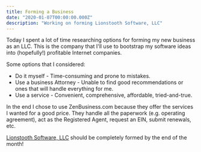 ```yaml
---
title: Forming a Business
date: "2020-01-07T00:00:00.000Z"
description: "Working on forming Lionstooth Software, LLC"
---
```


Today I spent a lot of time researching options for forming my new business as an LLC. This is the company that I'll use to bootstrap my software ideas into (hopefully!) profitable Internet companies.

Some options that I considered:

* Do it myself - Time-consuming and prone to mistakes.
* Use a business Attorney - Unable to find good recommendations or ones that will handle everything for me.
* Use a service - Convenient, comprehensive, affordable, tried-and-true. 

In the end I chose to use ZenBusiness.com because they offer the services I wanted for a good price. They handle all the paperwork (e.g. operating agreement), act as the Registered Agent, request an EIN, submit renewals, etc.

[Lionstooth Software, LLC](https://lionstoothsoftware.com) should be completely formed by the end of the month!